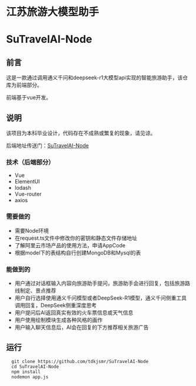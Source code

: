 # 江苏旅游大模型助手
# SuTravelAI-Node


## 前言
这是一款通过调用通义千问和deepseek-r1大模型api实现的智能旅游助手，该仓库为前端部分。  

前端基于vue开发。


## 说明
该项目为本科毕业设计，代码存在不成熟或繁复的现象，请见谅。  

后端地址传送门：[SuTravelAI-Node](https://github.com/tdkjsmr/SuTravelAI-Node)

### 技术（后端部分）
- Vue
- ElementUI
- lodash
- Vue-router
- axios

### 需要做的
- 需要Node环境
- 在request.ts文件中修改你的密钥和静态文件存储地址
- 了解阿里云市场产品的使用方法，申请AppCode
- 根据model下的表结构自行创建MongoDB和Mysql的表
  
### 能做到的
- 用户通过对话框输入内容向旅游助手提问，旅游助手会进行回复，包括旅游路线制定、景点推荐
- 用户自行选择使用通义千问模型或者DeepSeek-R1模型，通义千问侧重工具调用回复，DeepSeek侧重深度思考
- 用户提问后AI返回真实有效的火车票信息或天气信息
- 用户使用绘制模块生成各种风格的画作
- 用户输入聊天信息后，AI会在回复的下方推荐相关旅游广告

  
## 运行
```
  git clone https://github.com/tdkjsmr/SuTravelAI-Node
  cd SuTravelAI-Node
  npm install
  nodemon app.js
```


